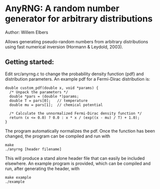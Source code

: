 AnyRNG: A random number generator for arbitrary distributions
=============================================================

Author: Willem Elbers

Allows generating pseudo-random numbers from arbitrary distributions using
fast numerical inversion (Hormann & Leydold, 2003).

Getting started:
----------------

Edit src/anyrng.c to change the probability density function (pdf) and
distribution parameters. An example pdf for a Fermi-Dirac distribution is:

```
double custom_pdf(double x, void *params) {
  /* Unpack the parameters */
  double *pars = (double *)params;
  double T = pars[0];   // temperature
  double mu = pars[1];  // chemical potential

  /* Calculate the unnormalized Fermi-Dirac density function */
  return (x <= 0.0) ? 0.0 : x * x / (exp((x - mu) / T) + 1.0);
}
```

The program automatically normalizes the pdf. Once the function has been
changed, the program can be compiled and run with

```console
make
./anyrng [header filename]
```

This will produce a stand alone header file that can easily be included
elsewhere. An example program is provided, which can be compiled and run,
after generating the header, with

```console
make example
./example
```

